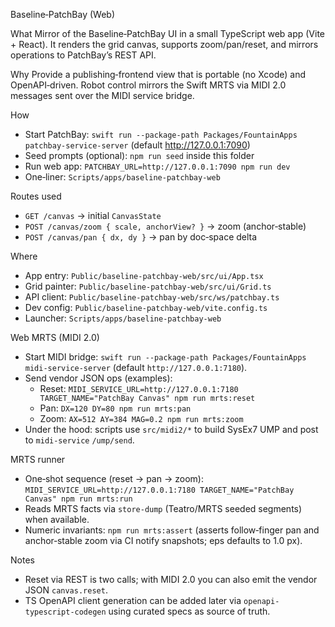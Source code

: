 Baseline‑PatchBay (Web)

What
Mirror of the Baseline‑PatchBay UI in a small TypeScript web app (Vite + React). It renders the grid canvas, supports zoom/pan/reset, and mirrors operations to PatchBay’s REST API.

Why
Provide a publishing‑frontend view that is portable (no Xcode) and OpenAPI‑driven. Robot control mirrors the Swift MRTS via MIDI 2.0 messages sent over the MIDI service bridge.

How
- Start PatchBay: `swift run --package-path Packages/FountainApps patchbay-service-server` (default http://127.0.0.1:7090)
- Seed prompts (optional): `npm run seed` inside this folder
- Run web app: `PATCHBAY_URL=http://127.0.0.1:7090 npm run dev`
- One‑liner: `Scripts/apps/baseline-patchbay-web`

Routes used
- `GET /canvas` → initial `CanvasState`
- `POST /canvas/zoom { scale, anchorView? }` → zoom (anchor‑stable)
- `POST /canvas/pan { dx, dy }` → pan by doc‑space delta

Where
- App entry: `Public/baseline-patchbay-web/src/ui/App.tsx`
- Grid painter: `Public/baseline-patchbay-web/src/ui/Grid.ts`
- API client: `Public/baseline-patchbay-web/src/ws/patchbay.ts`
- Dev config: `Public/baseline-patchbay-web/vite.config.ts`
- Launcher: `Scripts/apps/baseline-patchbay-web`

Web MRTS (MIDI 2.0)
- Start MIDI bridge: `swift run --package-path Packages/FountainApps midi-service-server` (default `http://127.0.0.1:7180`).
- Send vendor JSON ops (examples):
  - Reset: `MIDI_SERVICE_URL=http://127.0.0.1:7180 TARGET_NAME="PatchBay Canvas" npm run mrts:reset`
  - Pan: `DX=120 DY=80 npm run mrts:pan`
  - Zoom: `AX=512 AY=384 MAG=0.2 npm run mrts:zoom`
- Under the hood: scripts use `src/midi2/*` to build SysEx7 UMP and post to `midi-service` `/ump/send`.

MRTS runner
- One‑shot sequence (reset → pan → zoom): `MIDI_SERVICE_URL=http://127.0.0.1:7180 TARGET_NAME="PatchBay Canvas" npm run mrts:run`
- Reads MRTS facts via `store-dump` (Teatro/MRTS seeded segments) when available.
 - Numeric invariants: `npm run mrts:assert` (asserts follow‑finger pan and anchor‑stable zoom via CI notify snapshots; eps defaults to 1.0 px).

Notes
- Reset via REST is two calls; with MIDI 2.0 you can also emit the vendor JSON `canvas.reset`.
- TS OpenAPI client generation can be added later via `openapi-typescript-codegen` using curated specs as source of truth.
